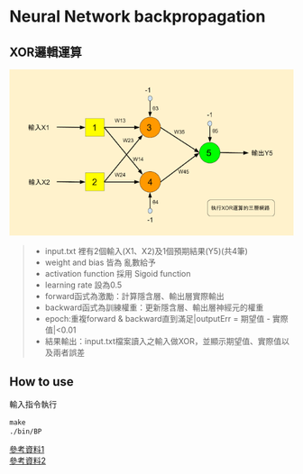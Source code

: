 # Neural Network backpropagation

## XOR邏輯運算 ##
![執行XOR運算的三層網路](images/XOR運算的三層網路.png)

> - input.txt 裡有2個輸入(X1、X2)及1個預期結果(Y5)(共4筆)
> - weight and bias 皆為 亂數給予
> - activation function 採用  Sigoid function
> - learning rate 設為0.5
> - forward函式為激勵：計算隱含層、輸出層實際輸出
> - backward函式為訓練權重：更新隱含層、輸出層神經元的權重
> - epoch:重複forward & backward直到滿足|outputErr = 期望值 - 實際值|<0.01
> - 結果輸出：input.txt檔案讀入之輸入做XOR，並顯示期望值、實際值以及兩者誤差

## How to use
輸入指令執行
``` shell
make
./bin/BP
```

[參考資料1](http://arbu00.blogspot.tw/2016/11/2-pythonbackprogation-artificial.html)<br>
[參考資料2](https://mattmazur.com/2015/03/17/a-step-by-step-backpropagation-example/)<br>
